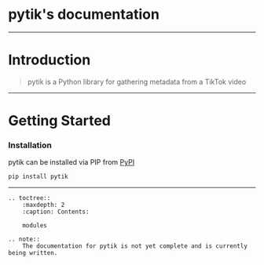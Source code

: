 # pytik's documentation

---

# Introduction

> pytik is a Python library for gathering metadata from a TikTok video

---

# Getting Started

### Installation

pytik can be installed via PIP from [PyPI](https://pypi.org/project/pytik/)

```bash
pip install pytik
```

---

```eval_rst
.. toctree::
    :maxdepth: 2
    :caption: Contents:

    modules

.. note::
    The documentation for pytik is not yet complete and is currently being written.
```
